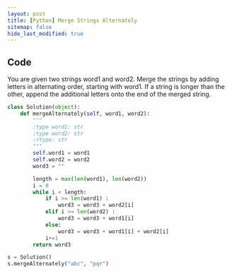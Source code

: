 ```yaml
---
layout: post
title: [Python] Merge Strings Alternately
sitemap: false
hide_last_modified: true
---
```


## Code

You are given two strings word1 and word2. Merge the strings by adding letters in alternating order, starting with word1. If a string is longer than the other, append the additional letters onto the end of the merged string.

~~~python
class Solution(object):
    def mergeAlternately(self, word1, word2):
        """
        :type word1: str
        :type word2: str
        :rtype: str
        """
        self.word1 = word1
        self.word2 = word2
        word3 = ""

        length = max(len(word1), len(word2))
        i = 0
        while i < length:
            if i >= len(word1) :
                word3 = word3 + word2[i]
            elif i >= len(word2) :
                word3 = word3 + word1[i]
            else:
                word3 = word3 + word1[i] + word2[i]    
            i+=1
        return word3

s = Solution()
s.mergeAlternately("abc", "pqr") 
~~~
